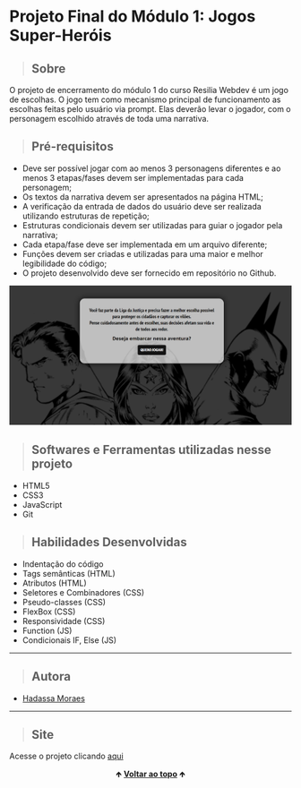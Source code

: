 # Projeto Final do Módulo 1: Jogos Super-Heróis


> ## Sobre

  O projeto de encerramento do módulo 1 do curso Resilia Webdev é um jogo de escolhas. O jogo tem como mecanismo principal de funcionamento as escolhas feitas pelo usuário via prompt. Elas deverão levar o jogador, com o personagem escolhido através de toda uma narrativa.

> ## Pré-requisitos

  - Deve ser possível jogar com ao menos 3 personagens diferentes e ao menos 3 etapas/fases devem ser implementadas para cada personagem;
  - Os textos da narrativa devem ser apresentados na página HTML;
  - A verificação da entrada de dados do usuário deve ser realizada utilizando estruturas de repetição;
  - Estruturas condicionais devem ser utilizadas para guiar o jogador pela narrativa;
  - Cada etapa/fase deve ser implementada em um arquivo diferente;
  - Funções devem ser criadas e utilizadas para uma maior e melhor legibilidade do código;
  - O projeto desenvolvido deve ser fornecido em repositório no Github.

<img src="./imagens/home.png" alt="imagem da tela do página home do projeto">

<br>

> ## Softwares e Ferramentas utilizadas nesse projeto 

  - HTML5
  - CSS3
  - JavaScript
  - Git


> ## Habilidades Desenvolvidas

  - Indentação do código
  - Tags semânticas (HTML)
  - Atributos (HTML)
  - Seletores e Combinadores (CSS)
  - Pseudo-classes (CSS)
  - FlexBox (CSS)
  - Responsividade (CSS)
  - Function (JS)
  - Condicionais IF, Else (JS)

<hr>

> ## Autora

  - [Hadassa Moraes](https://www.linkedin.com/in/hadassa-moraes-5a6712230/)

<hr>


> ## Site

  Acesse o projeto clicando <a href="https://hadmoraes.github.io/jogoProjetoResiliaM1/">aqui</a>

<div align="center">
  &#129145;&nbsp;<a href="#inicio"><strong>Voltar ao topo</strong></a>&nbsp;&#129145;
</div>

